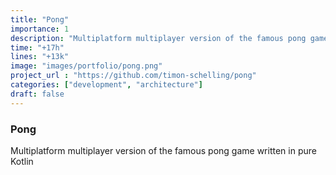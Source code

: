 ```yaml
---
title: "Pong"
importance: 1
description: "Multiplatform multiplayer version of the famous pong game written in pure Kotlin"
time: "+17h"
lines: "+13k"
image: "images/portfolio/pong.png"
project_url : "https://github.com/timon-schelling/pong"
categories: ["development", "architecture"]
draft: false
---
```


### Pong

Multiplatform multiplayer version of the famous pong game written in pure Kotlin
